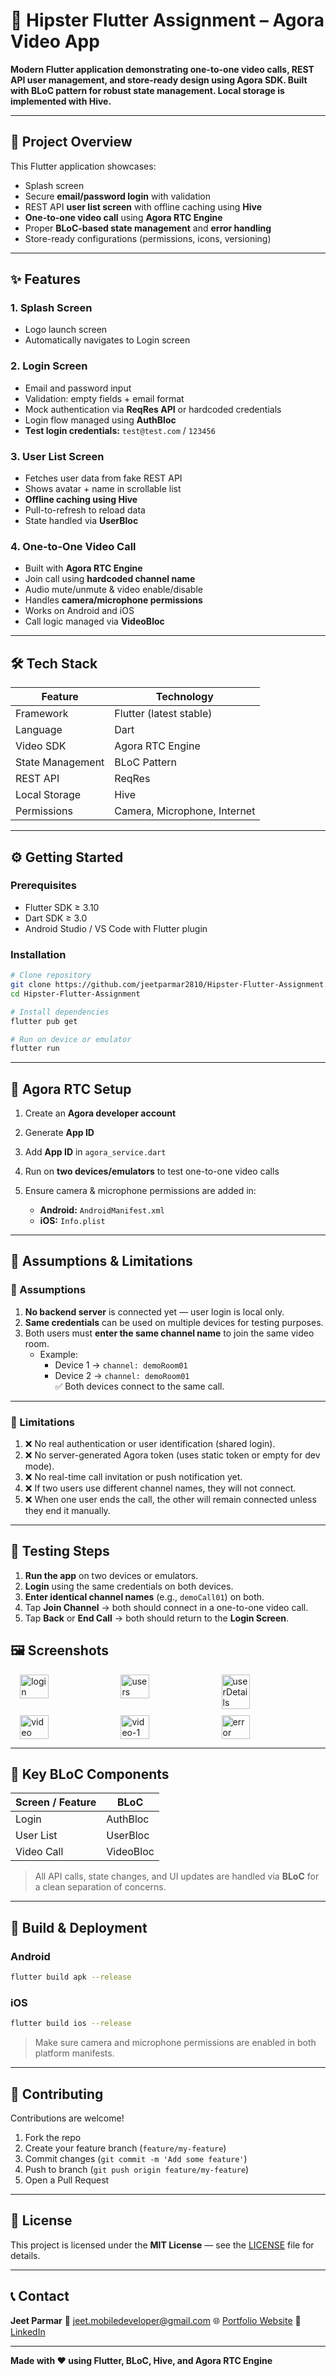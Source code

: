 # 🎯 Hipster Flutter Assignment – Agora Video App

**Modern Flutter application demonstrating one-to-one video calls, REST API user management, and store-ready design using Agora SDK. Built with BLoC pattern for robust state management. Local storage is implemented with Hive.**

---

## 🧩 Project Overview

This Flutter application showcases:

* Splash screen
* Secure **email/password login** with validation
* REST API **user list screen** with offline caching using **Hive**
* **One-to-one video call** using **Agora RTC Engine**
* Proper **BLoC-based state management** and **error handling**
* Store-ready configurations (permissions, icons, versioning)

---

## ✨ Features

### 1. Splash Screen

* Logo launch screen
* Automatically navigates to Login screen

### 2. Login Screen

* Email and password input
* Validation: empty fields + email format
* Mock authentication via **ReqRes API** or hardcoded credentials
* Login flow managed using **AuthBloc**
* **Test login credentials:** `test@test.com` / `123456`

### 3. User List Screen

* Fetches user data from fake REST API
* Shows avatar + name in scrollable list
* **Offline caching using Hive**
* Pull-to-refresh to reload data
* State handled via **UserBloc**

### 4. One-to-One Video Call

* Built with **Agora RTC Engine**
* Join call using **hardcoded channel name**
* Audio mute/unmute & video enable/disable
* Handles **camera/microphone permissions**
* Works on Android and iOS
* Call logic managed via **VideoBloc**

---

## 🛠️ Tech Stack

| Feature          | Technology                   |
|------------------|------------------------------|
| Framework        | Flutter (latest stable)      |
| Language         | Dart                         |
| Video SDK        | Agora RTC Engine             |
| State Management | BLoC Pattern                 |
| REST API         | ReqRes                       |
| Local Storage    | Hive                         |
| Permissions      | Camera, Microphone, Internet |

---

## ⚙️ Getting Started

### Prerequisites

* Flutter SDK ≥ 3.10
* Dart SDK ≥ 3.0
* Android Studio / VS Code with Flutter plugin

### Installation

```bash
# Clone repository
git clone https://github.com/jeetparmar2810/Hipster-Flutter-Assignment.git
cd Hipster-Flutter-Assignment

# Install dependencies
flutter pub get

# Run on device or emulator
flutter run
```

---

## 📡 Agora RTC Setup

1. Create an **Agora developer account**
2. Generate **App ID**
3. Add **App ID** in `agora_service.dart`
4. Run on **two devices/emulators** to test one-to-one video calls
5. Ensure camera & microphone permissions are added in:

   * **Android:** `AndroidManifest.xml`
   * **iOS:** `Info.plist`

---

## 🧾 Assumptions & Limitations

### 🔹 Assumptions
1. **No backend server** is connected yet — user login is local only.
2. **Same credentials** can be used on multiple devices for testing purposes.
3. Both users must **enter the same channel name** to join the same video room.
   - Example:
      - Device 1 → `channel: demoRoom01`
      - Device 2 → `channel: demoRoom01`  
        ✅ Both devices connect to the same call.

---

### 🔹 Limitations
1. ❌ No real authentication or user identification (shared login).
2. ❌ No server-generated Agora token (uses static token or empty for dev mode).
3. ❌ No real-time call invitation or push notification yet.
4. ❌ If two users use different channel names, they will not connect.
5. ❌ When one user ends the call, the other will remain connected unless they end it manually.

---

## 🧩 Testing Steps

1. **Run the app** on two devices or emulators.
2. **Login** using the same credentials on both devices.
3. **Enter identical channel names** (e.g., `demoCall01`) on both.
4. Tap **Join Channel** → both should connect in a one-to-one video call.
5. Tap **Back** or **End Call** → both should return to the **Login Screen**.



## 🖼️ Screenshots

<div style="display: flex; justify-content: center; gap: 10px; flex-wrap: wrap;">
  <!-- First row -->
  <img src="assets/screenshots/login.png" style="width: 30%;"  alt="login"/>
  <img src="assets/screenshots/users.png" style="width: 30%;" alt="users" />
  <img src="assets/screenshots/userDetails.png" style="width: 30%;" alt="userDetails" />

  <!-- Second row -->

  <img src="assets/screenshots/video.png" style="width: 30%;" alt="video"/>
  <img src="assets/screenshots/video-1.png" style="width: 30%;" alt="video-1"/>
  <img src="assets/screenshots/error.png" style="width: 30%;" alt="error"/>
</div>

---

## 🧩 Key BLoC Components

| Screen / Feature | BLoC      |
|------------------|-----------|
| Login            | AuthBloc  |
| User List        | UserBloc  |
| Video Call       | VideoBloc |

> All API calls, state changes, and UI updates are handled via **BLoC** for a clean separation of concerns.

---

## 📄 Build & Deployment

### Android

```bash
flutter build apk --release
```

### iOS

```bash
flutter build ios --release
```

> Make sure camera and microphone permissions are enabled in both platform manifests.

---

## 🤝 Contributing

Contributions are welcome!

1. Fork the repo
2. Create your feature branch (`feature/my-feature`)
3. Commit changes (`git commit -m 'Add some feature'`)
4. Push to branch (`git push origin feature/my-feature`)
5. Open a Pull Request

---

## 📄 License

This project is licensed under the **MIT License** — see the [LICENSE](LICENSE) file for details.

---

## 📞 Contact

**Jeet Parmar**
📧 [jeet.mobiledeveloper@gmail.com](mailto:jeet.mobiledeveloper@gmail.com)
🌐 [Portfolio Website](https://jeetparmar2810.github.io/portfolio/index.html)
💼 [LinkedIn](https://www.linkedin.com/in/jeet-parmar-a37b0b98/)

---

**Made with ❤️ using Flutter, BLoC, Hive, and Agora RTC Engine**